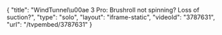 {
    "title": "WindTunnel\u00ae 3 Pro: Brushroll not spinning? Loss of suction?",
    "type": "solo",
    "layout": "iframe-static",
    "videoId": "3787631",
    "url": "\/tvpembed\/3787631"
}